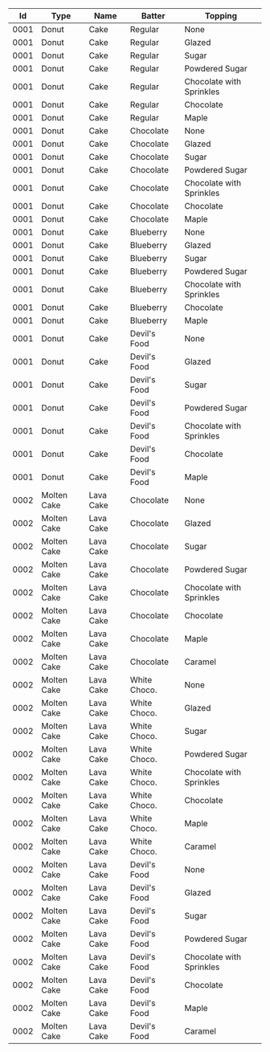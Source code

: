 |Id|Type|Name|Batter|Topping|
|-|-|-|-|-|
|0001|Donut|Cake|Regular|None|
|0001|Donut|Cake|Regular|Glazed|
|0001|Donut|Cake|Regular|Sugar|
|0001|Donut|Cake|Regular|Powdered Sugar|
|0001|Donut|Cake|Regular|Chocolate with Sprinkles|
|0001|Donut|Cake|Regular|Chocolate|
|0001|Donut|Cake|Regular|Maple|
|0001|Donut|Cake|Chocolate|None|
|0001|Donut|Cake|Chocolate|Glazed|
|0001|Donut|Cake|Chocolate|Sugar|
|0001|Donut|Cake|Chocolate|Powdered Sugar|
|0001|Donut|Cake|Chocolate|Chocolate with Sprinkles|
|0001|Donut|Cake|Chocolate|Chocolate|
|0001|Donut|Cake|Chocolate|Maple|
|0001|Donut|Cake|Blueberry|None|
|0001|Donut|Cake|Blueberry|Glazed|
|0001|Donut|Cake|Blueberry|Sugar|
|0001|Donut|Cake|Blueberry|Powdered Sugar|
|0001|Donut|Cake|Blueberry|Chocolate with Sprinkles|
|0001|Donut|Cake|Blueberry|Chocolate|
|0001|Donut|Cake|Blueberry|Maple|
|0001|Donut|Cake|Devil's Food|None|
|0001|Donut|Cake|Devil's Food|Glazed|
|0001|Donut|Cake|Devil's Food|Sugar|
|0001|Donut|Cake|Devil's Food|Powdered Sugar|
|0001|Donut|Cake|Devil's Food|Chocolate with Sprinkles|
|0001|Donut|Cake|Devil's Food|Chocolate|
|0001|Donut|Cake|Devil's Food|Maple|
|0002|Molten Cake|Lava Cake|Chocolate|None|
|0002|Molten Cake|Lava Cake|Chocolate|Glazed|
|0002|Molten Cake|Lava Cake|Chocolate|Sugar|
|0002|Molten Cake|Lava Cake|Chocolate|Powdered Sugar|
|0002|Molten Cake|Lava Cake|Chocolate|Chocolate with Sprinkles|
|0002|Molten Cake|Lava Cake|Chocolate|Chocolate|
|0002|Molten Cake|Lava Cake|Chocolate|Maple|
|0002|Molten Cake|Lava Cake|Chocolate|Caramel|
|0002|Molten Cake|Lava Cake|White Choco.|None|
|0002|Molten Cake|Lava Cake|White Choco.|Glazed|
|0002|Molten Cake|Lava Cake|White Choco.|Sugar|
|0002|Molten Cake|Lava Cake|White Choco.|Powdered Sugar|
|0002|Molten Cake|Lava Cake|White Choco.|Chocolate with Sprinkles|
|0002|Molten Cake|Lava Cake|White Choco.|Chocolate|
|0002|Molten Cake|Lava Cake|White Choco.|Maple|
|0002|Molten Cake|Lava Cake|White Choco.|Caramel|
|0002|Molten Cake|Lava Cake|Devil's Food|None|
|0002|Molten Cake|Lava Cake|Devil's Food|Glazed|
|0002|Molten Cake|Lava Cake|Devil's Food|Sugar|
|0002|Molten Cake|Lava Cake|Devil's Food|Powdered Sugar|
|0002|Molten Cake|Lava Cake|Devil's Food|Chocolate with Sprinkles|
|0002|Molten Cake|Lava Cake|Devil's Food|Chocolate|
|0002|Molten Cake|Lava Cake|Devil's Food|Maple|
|0002|Molten Cake|Lava Cake|Devil's Food|Caramel|
